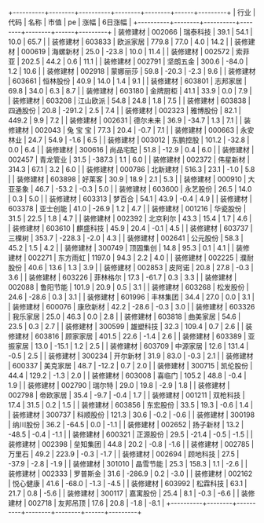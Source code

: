 +----------+--------+----------+--------+--------+------+---------+
|   行业   |  代码  |   名称   |  市值  |   pe   | 涨幅 | 6日涨幅 |
+----------+--------+----------+--------+--------+------+---------+
| 装修建材 | 002066 | 瑞泰科技 |  39.1  |  54.1  | 10.0 |  65.7   |
| 装修建材 | 603833 | 欧派家居 | 779.8  |  77.0  | 4.0  |  14.2   |
| 装修建材 | 000619 | 海螺新材 |  25.0  | -23.8  | 10.0 |  11.4   |
| 装修建材 | 002572 |  索菲亚  | 202.5  |  44.2  | 0.6  |  11.1   |
| 装修建材 | 002791 | 坚朗五金 | 300.6  | -84.0  | 1.2  |  10.6   |
| 装修建材 | 002918 | 蒙娜丽莎 |  59.8  | -20.3  | -2.3 |   9.6   |
| 装修建材 | 603661 | 恒林股份 |  40.9  |  14.0  | 1.4  |   9.1   |
| 装修建材 | 603801 | 志邦家居 |  69.8  |  34.0  | 6.3  |   8.7   |
| 装修建材 | 603180 | 金牌厨柜 |  41.1  |  33.9  | 0.0  |   7.9   |
| 装修建材 | 603208 | 江山欧派 |  54.8  |  24.8  | 1.8  |   7.5   |
| 装修建材 | 603838 | 四通股份 |  20.8  | -291.2 | 2.5  |   7.4   |
| 装修建材 | 002323 | 雅博股份 |  82.1  | 449.2  | 9.9  |   7.2   |
| 装修建材 | 002631 | 德尔未来 |  36.9  | -34.7  | 1.3  |   7.1   |
| 装修建材 | 002043 | 兔 宝 宝 |  77.3  |  20.4  | -0.7 |   7.1   |
| 装修建材 | 000663 | 永安林业 |  24.7  |  54.9  | -1.6 |   6.5   |
| 装修建材 | 003012 | 东鹏控股 | 101.2  | -32.8  | 0.0  |   6.4   |
| 装修建材 | 300616 | 尚品宅配 |  51.8  | -12.9  | 0.4  |   6.0   |
| 装修建材 | 002457 | 青龙管业 |  31.5  | -387.3 | 1.1  |   6.0   |
| 装修建材 | 002372 | 伟星新材 | 314.3  |  67.1  | 3.2  |   6.0   |
| 装修建材 | 000786 | 北新建材 | 516.3  |  23.1  | -1.0 |   5.8   |
| 装修建材 | 603898 |  好莱客  |  30.9  |  18.9  | 2.1  |   5.3   |
| 装修建材 | 000910 | 大亚圣象 |  46.7  | -53.2  | -0.3 |   5.0   |
| 装修建材 | 603600 | 永艺股份 |  26.5  |  14.0  | 0.3  |   5.0   |
| 装修建材 | 603313 |  梦百合  |  54.1  |  43.9  | -0.4 |   4.9   |
| 装修建材 | 603378 | 亚士创能 |  41.0  | -26.9  | 1.2  |   4.7   |
| 装修建材 | 001216 | 华瓷股份 |  31.5  |  22.5  | 1.8  |   4.7   |
| 装修建材 | 002392 | 北京利尔 |  43.3  |  15.4  | 1.7  |   4.6   |
| 装修建材 | 603610 | 麒盛科技 |  45.9  |  20.4  | -0.1 |   4.5   |
| 装修建材 | 603737 |  三棵树  | 353.7  | -228.3 | -2.0 |   4.3   |
| 装修建材 | 002641 | 公元股份 |  58.3  |  45.2  | 1.5  |   4.2   |
| 装修建材 | 300749 | 顶固集创 |  14.8  |  95.3  | 0.1  |   4.1   |
| 装修建材 | 002271 | 东方雨虹 | 1197.0 |  94.3  | 2.2  |   4.0   |
| 装修建材 | 002225 | 濮耐股份 |  40.6  |  13.6  | 1.3  |   3.9   |
| 装修建材 | 002853 |  皮阿诺  |  20.8  |  27.8  | -0.3 |   3.6   |
| 装修建材 | 603226 | 菲林格尔 |  17.3  | -61.7  | 0.3  |   3.3   |
| 装修建材 | 002088 | 鲁阳节能 | 101.9  |  20.9  | 0.5  |   3.1   |
| 装修建材 | 603268 | 松发股份 |  24.6  | -28.6  | 0.3  |   3.1   |
| 装修建材 | 601996 | 丰林集团 |  34.4  |  27.0  | 0.0  |   3.1   |
| 装修建材 | 600076 | 康欣新材 |  42.2  | -28.6  | -0.3 |   3.0   |
| 装修建材 | 603326 | 我乐家居 |  25.0  |  46.3  | 0.0  |   2.8   |
| 装修建材 | 603818 | 曲美家居 |  54.6  |  23.5  | 0.3  |   2.7   |
| 装修建材 | 300599 | 雄塑科技 |  32.3  | 109.4  | 0.7  |   2.6   |
| 装修建材 | 603816 | 顾家家居 | 401.5  |  22.6  | -1.4 |   2.6   |
| 装修建材 | 603389 | 亚振家居 |  13.0  | -15.1  | 1.2  |   2.5   |
| 装修建材 | 603709 | 中源家居 |  12.6  | 131.4  | -0.5 |   2.5   |
| 装修建材 | 300234 | 开尔新材 |  31.9  |  83.0  | -0.3 |   2.1   |
| 装修建材 | 600337 | 美克家居 |  48.7  | -12.2  | 0.7  |   2.0   |
| 装修建材 | 300715 | 凯伦股份 |  44.4  | 129.2  | -1.3 |   2.0   |
| 装修建材 | 603008 |  喜临门  | 105.2  |  48.8  | -0.4 |   1.9   |
| 装修建材 | 002790 |  瑞尔特  |  29.0  |  19.8  | -2.9 |   1.8   |
| 装修建材 | 002798 | 帝欧家居 |  35.4  |  -9.7  | -0.4 |   1.7   |
| 装修建材 | 001211 | 双枪科技 |  17.4  |  31.5  | 0.2  |   1.5   |
| 装修建材 | 603856 | 东宏股份 |  33.5  |  19.3  | -0.6 |   1.4   |
| 装修建材 | 300737 | 科顺股份 | 121.3  |  30.6  | -0.2 |  -0.6   |
| 装修建材 | 300198 | 纳川股份 |  36.2  | -64.5  | 0.0  |  -1.1   |
| 装修建材 | 002652 | 扬子新材 |  13.2  | -48.5  | -0.4 |  -1.1   |
| 装修建材 | 600321 | 正源股份 |  29.5  | -21.4  | -0.5 |  -1.5   |
| 装修建材 | 002398 | 垒知集团 |  44.8  |  20.2  | -0.8 |  -1.6   |
| 装修建材 | 002785 |  万里石  |  49.2  | 223.9  | -0.3 |  -1.7   |
| 装修建材 | 002694 | 顾地科技 |  27.5  | -37.9  | -2.8 |  -1.9   |
| 装修建材 | 301010 | 晶雪节能 |  25.3  | 158.3  | 1.1  |  -2.6   |
| 装修建材 | 002333 | 罗普斯金 |  31.6  | -286.9 | 0.2  |  -3.0   |
| 装修建材 | 002162 | 悦心健康 |  41.6  | -68.0  | -1.3 |  -4.5   |
| 装修建材 | 603992 | 松霖科技 |  63.1  |  21.7  | 0.8  |  -5.6   |
| 装修建材 | 300117 | 嘉寓股份 |  25.4  |  8.1   | -0.3 |  -6.6   |
| 装修建材 | 002718 | 友邦吊顶 |  17.6  |  20.8  | -1.8 |  -8.1   |
+----------+--------+----------+--------+--------+------+---------+
